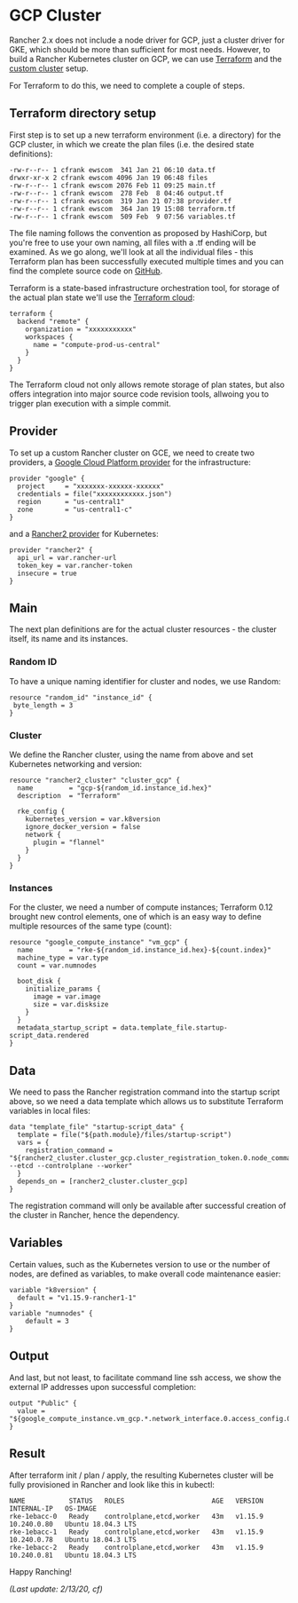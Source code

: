 # GCP Cluster

Rancher 2.x does not include a node driver for GCP, just a cluster driver for GKE, which should be more than sufficient for most needs. However, to build a Rancher Kubernetes cluster on GCP, we can use [Terraform](https://www.terraform.io/) and the [custom cluster](https://rancher.com/docs/rancher/v2.x/en/cluster-provisioning/rke-clusters/custom-nodes/) setup.

For Terraform to do this, we need to complete a couple of steps.

## Terraform directory setup

First step is to set up a new terraform environment (i.e. a directory) for the GCP cluster, in which we create the plan files (i.e. the desired state definitions):

```
-rw-r--r-- 1 cfrank ewscom  341 Jan 21 06:10 data.tf
drwxr-xr-x 2 cfrank ewscom 4096 Jan 19 06:48 files
-rw-r--r-- 1 cfrank ewscom 2076 Feb 11 09:25 main.tf
-rw-r--r-- 1 cfrank ewscom  278 Feb  8 04:46 output.tf
-rw-r--r-- 1 cfrank ewscom  319 Jan 21 07:38 provider.tf
-rw-r--r-- 1 cfrank ewscom  364 Jan 19 15:08 terraform.tf
-rw-r--r-- 1 cfrank ewscom  509 Feb  9 07:56 variables.tf
```

The file naming follows the convention as proposed by HashiCorp, but you're free to use your own naming, all files with a  .tf ending will be examined. As we go along, we'll look at all the individual files - this Terraform plan has been successfully executed multiple times and you can find the complete source code on [GitHub](https://github.com/chfrank-cgn/Rancher/tree/master/gcp-cluster).

Terraform is a state-based infrastructure orchestration tool, for storage of the actual plan state we'll use the [Terraform cloud](https://www.hashicorp.com/blog/announcing-terraform-cloud/):

```
terraform {
  backend "remote" {
    organization = "xxxxxxxxxxx"
    workspaces {
      name = "compute-prod-us-central"
    }
  }
}
```

The Terraform cloud not only allows remote storage of plan states, but also offers integration into major source code revision tools, allwoing you to trigger plan execution with a simple commit.

## Provider

To set up a custom Rancher cluster on GCE, we need to create two providers, a [Google Cloud Platform provider](https://www.terraform.io/docs/providers/google/index.html) for the infrastructure:

```
provider "google" {
  project     = "xxxxxxx-xxxxxx-xxxxxx"
  credentials = file("xxxxxxxxxxxx.json")
  region      = "us-central1"
  zone        = "us-central1-c"
}
```

and a [Rancher2 provider](https://www.terraform.io/docs/providers/rancher2/index.html) for Kubernetes:

```
provider "rancher2" {
  api_url = var.rancher-url
  token_key = var.rancher-token
  insecure = true
}
```

## Main

The next plan definitions are for the actual cluster resources - the cluster itself, its name and its instances.

### Random ID

To have a unique naming identifier for cluster and nodes, we use Random:

```
resource "random_id" "instance_id" {
 byte_length = 3
}
```

### Cluster

We define the Rancher cluster, using the name from above and set Kubernetes networking and version:

```
resource "rancher2_cluster" "cluster_gcp" {
  name         = "gcp-${random_id.instance_id.hex}"
  description  = "Terraform"

  rke_config {
    kubernetes_version = var.k8version
    ignore_docker_version = false
    network {
      plugin = "flannel"
    }
  }
}
```

### Instances

For the cluster, we need a number of compute instances; Terraform 0.12 brought new control elements, one of which is an easy way to define multiple resources of the same type (count):

```
resource "google_compute_instance" "vm_gcp" {
  name         = "rke-${random_id.instance_id.hex}-${count.index}"
  machine_type = var.type
  count = var.numnodes

  boot_disk {
    initialize_params {
      image = var.image
      size = var.disksize
    }
  }
  metadata_startup_script = data.template_file.startup-script_data.rendered
}
```

## Data

We need to pass the Rancher registration command into the startup script above, so we need a data template which allows us to substitute Terraform variables in local files:

```
data "template_file" "startup-script_data" {
  template = file("${path.module}/files/startup-script")
  vars = {
    registration_command = "${rancher2_cluster.cluster_gcp.cluster_registration_token.0.node_command} --etcd --controlplane --worker"
  }
  depends_on = [rancher2_cluster.cluster_gcp]
}
```

The registration command will only be available after successful creation of the cluster in Rancher, hence the dependency.

## Variables

Certain values, such as the Kubernetes version to use or the number of nodes, are defined as variables, to make overall code maintenance easier:

```
variable "k8version" {
  default = "v1.15.9-rancher1-1"
}
variable "numnodes" {
    default = 3
}
```

## Output

And last, but not least, to facilitate command line ssh access, we show the external IP addresses upon successful completion:

```
output "Public" {  
  value = "${google_compute_instance.vm_gcp.*.network_interface.0.access_config.0.nat_ip}"
}
```

Result
------

After terraform init / plan / apply, the resulting Kubernetes cluster will be fully provisioned in Rancher and look like this in kubectl:

```
NAME           STATUS   ROLES                      AGE   VERSION   INTERNAL-IP   OS-IMAGE
rke-1ebacc-0   Ready    controlplane,etcd,worker   43m   v1.15.9   10.240.0.80   Ubuntu 18.04.3 LTS
rke-1ebacc-1   Ready    controlplane,etcd,worker   43m   v1.15.9   10.240.0.78   Ubuntu 18.04.3 LTS
rke-1ebacc-2   Ready    controlplane,etcd,worker   43m   v1.15.9   10.240.0.81   Ubuntu 18.04.3 LTS
```

Happy Ranching!

*(Last update: 2/13/20, cf)*
